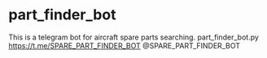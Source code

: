# part_finder_bot
This is a telegram bot for aircraft spare parts searching.
part_finder_bot.py
https://t.me/SPARE_PART_FINDER_BOT
@SPARE_PART_FINDER_BOT
